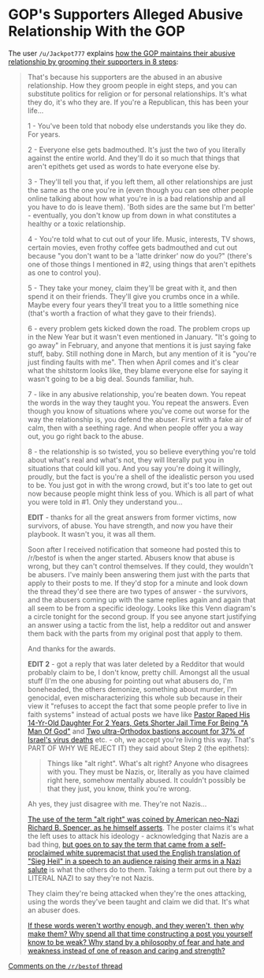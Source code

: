 # GOP's Supporters Alleged Abusive Relationship With the GOP

The user `/u/Jackpot777` explains [how the GOP maintains their abusive relationship by grooming their supporters in 8 steps](https://www.reddit.com/r/atheism/comments/gh0sgb/pastor_who_often_asked_atheists_hows_that_working/fq61tzz/):

> That's because his supporters are the abused in an abusive relationship. How they groom people in eight steps, and you can substitute politics for religion or for personal relationships. It's what they do, it's who they are. If you're a Republican, this has been your life...
>
> 1 - You've been told that nobody else understands you like they do. For years.
>
> 2 - Everyone else gets badmouthed. It's just the two of you literally against the entire world. And they'll do it so much that things that aren't epithets get used as words to hate everyone else by.
>
> 3 - They'll tell you that, if you left them, all other relationships are just the same as the one you're in (even though you can see other people online talking about how what you're in is a bad relationship and all you have to do is leave them). 'Both sides are the same but I'm better' - eventually, you don't know up from down in what constitutes a healthy or a toxic relationship.
>
> 4 - You're told what to cut out of your life. Music, interests, TV shows, certain movies, even frothy coffee gets badmouthed and cut out because "you don't want to be a 'latte drinker' now do you?" (there's one of those things I mentioned in #2, using things that aren't epithets as one to control you).
>
> 5 - They take your money, claim they'll be great with it, and then spend it on their friends. They'll give you crumbs once in a while. Maybe every four years they'll treat you to a little something nice (that's worth a fraction of what they gave to their friends).
>
> 6 - every problem gets kicked down the road. The problem crops up in the New Year but it wasn't even mentioned in January. "It's going to go away" in February, and anyone that mentions it is just saying fake stuff, baby. Still nothing done in March, but any mention of it is "you're just finding faults with me". Then when April comes and it's clear what the shitstorm looks like, they blame everyone else for saying it wasn't going to be a big deal. Sounds familiar, huh.
>
> 7 - like in any abusive relationship, you're beaten down. You repeat the words in the way they taught you. You repeat the answers. Even though you know of situations where you've come out worse for the way the relationship is, you defend the abuser. First with a fake air of calm, then with a seething rage. And when people offer you a way out, you go right back to the abuse.
>
> 8 - the relationship is so twisted, you so believe everything you're told about what's real and what's not, they will literally put you in situations that could kill you. And you say you're doing it willingly, proudly, but the fact is you're a shell of the idealistic person you used to be. You just got in with the wrong crowd, but it's too late to get out now because people might think less of you. Which is all part of what you were told in #1. Only they understand you...
>
> **EDIT** - thanks for all the great answers from former victims, now survivors, of abuse. You have strength, and now you have their playbook. It wasn't you, it was all them.
>
> Soon after I received notification that someone had posted this to /r/bestof is when the anger started. Abusers know that abuse is wrong, but they can't control themselves. If they could, they wouldn't be abusers. I've mainly been answering them just with the parts that apply to their posts to me. If they'd stop for a minute and look down the thread they'd see there are two types of answer - the survivors, and the abusers coming up with the same replies again and again that all seem to be from a specific ideology. Looks like this Venn diagram's a circle tonight for the second group. If you see anyone start justifying an answer using a tactic from the list, help a redditor out and answer them back with the parts from my original post that apply to them.
>
> And thanks for the awards.
>
> **EDIT 2** - got a reply that was later deleted by a Redditor that would probably claim to be, I don't know, pretty chill. Amongst all the usual stuff (I'm the one abusing for pointing out what abusers do, I'm boneheaded, the others demonize, something about murder, I'm genocidal, even mischaracterizing this whole sub because in their view it "refuses to accept the fact that some people prefer to live in faith systems" instead of actual posts we have like [Pastor Raped His 14-Yr-Old Daughter For 2 Years, Gets Shorter Jail Time For Being "A Man Of God"](https://www.reddit.com/r/atheism/comments/ghlda0/pastor_raped_his_14yrold_daughter_for_2_years/) and [Two ultra-Orthodox bastions account for 37% of Israel's virus deaths](https://www.reddit.com/r/atheism/comments/ghig94/two_ultraorthodox_bastions_account_for_37_of/) etc. - oh, we accept you're living this way. That's PART OF WHY WE REJECT IT) they said about Step 2 (the epithets):
>
> >Things like "alt right". What's alt right? Anyone who disagrees with you. They must be Nazis, or, literally as you have claimed right here, somehow mentally abused. It couldn't possibly be that they just, you know, think you're wrong.
>
> Ah yes, they just disagree with me. They're not Nazis...
>
> [The use of the term "alt right" was coined by American neo-Nazi Richard B. Spencer, as he himself asserts](https://www.nytimes.com/2016/11/21/us/alt-right-salutes-donald-trump.html). The poster claims it's what the left uses to attack his ideology - acknowledging that Nazis are a bad thing, [but goes on to say the term that came from a self-proclaimed white supremacist that used the English translation of "Sieg Heil" in a speech to an audience raising their arms in a Nazi salute](https://www.youtube.com/watch?v=1o6-bi3jlxk) is what the others do to them. Taking a term put out there by a LITERAL NAZI to say they're not Nazis.
>
> They claim they're being attacked when they're the ones attacking, using the words they've been taught and claim we did that. It's what an abuser does.
>
> [If these words weren't worthy enough, and they weren't, then why make them? Why spend all that time constructing a post you yourself know to be weak? Why stand by a philosophy of fear and hate and weakness instead of one of reason and caring and strength?](https://imgur.com/a/D3QJKui)

[Comments on the `/r/bestof` thread](https://www.reddit.com/r/bestof/comments/gh4oj1/the_user_ujackpot777_explains_how_the_gop/)
